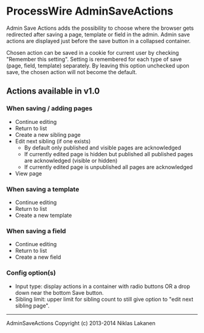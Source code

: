 # ProcessWire AdminSaveActions #

Admin Save Actions adds the possibility to choose where the browser gets redirected after saving a page, template or field in the admin. Admin save actions are displayed just before the save button in a collapsed container.

Chosen action can be saved in a cookie for current user by checking "Remember this setting". Setting is remembered for each type of save (page, field, template) separately. By leaving this option unchecked upon save, the chosen action will not become the default.

## Actions available in v1.0 ##

### When saving / adding pages ###
* Continue editing
* Return to list
* Create a new sibling page
* Edit next sibling (if one exists)
  * By default only published and visible pages are acknowledged
  * If currently edited page is hidden but published all published pages are acknowledged (visible or hidden)
  * If currently edited page is unpublished all pages are acknowledged
* View page

### When saving a template ###
* Continue editing
* Return to list
* Create a new template

### When saving a field ###
* Continue editing
* Return to list
* Create a new field

### Config option(s) ###
* Input type: display actions in a container with radio buttons OR a drop down near the bottom Save button.
* Sibling limit: upper limit for sibling count to still give option to "edit next sibling page".

------
AdminSaveActions Copyright (c) 2013-2014 Niklas Lakanen
